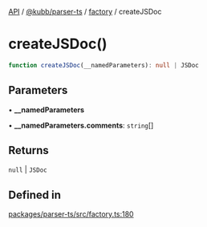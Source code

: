 [API](../../../../../packages.md) / [@kubb/parser-ts](../../../index.md) / [factory](../index.md) / createJSDoc

# createJSDoc()

```ts
function createJSDoc(__namedParameters): null | JSDoc
```

## Parameters

• **\_\_namedParameters**

• **\_\_namedParameters.comments**: `string`[]

## Returns

`null` \| `JSDoc`

## Defined in

[packages/parser-ts/src/factory.ts:180](https://github.com/kubb-project/kubb/blob/7f30045af96d8c89b6cda0a30f7535f095a0cb45/packages/parser-ts/src/factory.ts#L180)
